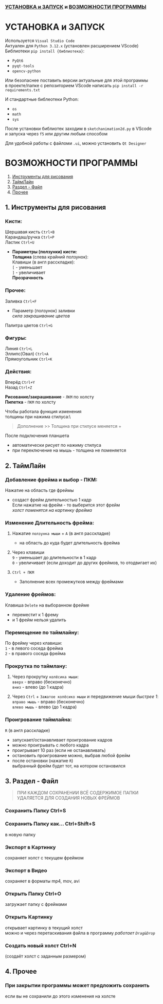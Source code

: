 ### [УСТАНОВКА и ЗАПУСК](#raz1) и [ВОЗМОЖНОСТИ ПРОГРАММЫ](#raz2)

<a name="raz1"></a>
# УСТАНОВКА и ЗАПУСК
Используется `Visual Studio Code`\
Актуален для `Python 3.12.x` (установлен расширением VScode)\
Библиотеки `pip install {библиотека}`:
- `PyQt6`
- `pyqt-tools`
- `opencv-python`

Или безопаснее поставить версии актуальные для этой программы\
в проекте/папке с репозиторием VScode написать `pip install -r requirements.txt`

И стандартные библеотеки Python:
- `os`
- `math`
- `sys`

После установки библиотек заходим в `sketchanimation2d.py` в VScode\
и запуска через `f5` или другим любым способом

Для удобной работы с файломи `.ui`, можно установить `Qt Designer`

<a name="raz2"></a>
# ВОЗМОЖНОСТИ ПРОГРАММЫ
1. [Инструменты для рисования](#spe1)
1. [ТаймЛайн](#spe2)
1. [Раздел - Файл](#spe3)
1. [Прочее](#spe4)
   

<a name="spe1"></a>
## 1. Инструменты для рисования

### Кисти:

Шершавая кисть `Ctrl+B`\
Карандаш/ручка `Ctrl+P`\
Ластик `Ctrl+U`

* __Параметры (ползунки) кисти:__\
__Толщина__ (слева крайний ползунок):\
Клавиши (в англ расскладке):\
 `[` - уменьшает\
 `]` - увеличивает\
__Прозрачность__

### Прочее:
Заливка `Ctrl+F`
* Параметр (ползунок) заливки\
_сила закрашивание цветов_

Палитра цветов `Ctrl+G`

### Фигуры:
Линия `Ctrl+L`\
Эллипс(Овал) `Ctrl+A`\
Прямоугольник `Ctrl+K`

### Действия:
Вперёд `Ctrl+Y`\
Назад `Ctrl+Z`

__Рисование/закрашивание__ - `ЛКМ` по холсту\
__Пипетка__ - `ПКМ` по холсту

Чтобы работала функция изменения\
толщины при нажима стилуса:\
> Дополнение >> Толщина при стилусе меняется +

После подключения планшета
- автоматически рисует по нажиму стилуса
- при переключение на мышь - толщина не поменяется

<a name="spe2"></a>

## 2. ТаймЛайн

### Добавление фрейма и выбор - ПКМ:
Нажатие на область где фреймы
- создаст фрейм длительностью 1 кадр\
Если нажатие на фрейм - то выберится этот фрейм\
_холст поменятся на картинку фрейма_

### Изменение Длительность фрейма:

1) Нажатие `ползунка мыши` + `A` (в англ расскладке)
   - на область до куда будет длительность фрейма

2) Через клавиши\
`9` - уменьшает до длительности в 1 кадр\
`0` - увеличивает
(если доходит до других фреймов, то отодвигает их)

1) `Ctrl + ПКМ`
   - Заполнение всех промежутков между фреймами

### Удаление фреймов:
Клавиша `Delete` на выборанном фрейме
- переместит к 1 фрему
- и 1 фрейм нельзя удалить

### Перемещение по таймлайну:
По фрейму через клавиши:\
`1` - в левого соседа фрейма\
`2` - в правого соседа фрейма

### Прокрутка по таймлану:
1) Через прокрутку `колёсика мыши`:\
`вверх` - вправо (бесконечно)\
`вниз` - влево (до 1 кадра)

2) Через `Ctrl` + `Зажатое колёсико мыши`
и передвижение мыши _быстрее 1_:\
`вправо мышь` - вправо (бесконечно)\
`влево мышь` - влево (до 1 кадра)

### Проигрование таймлайна:
`R` (в англ расскладке)
- запускает/останавливает проигрование кадров
- можно проигрывать с любого кадра
- проигрывает 10 раз (если не останавливать)
- остановить проигрование можно, 
выбрав любой фрейм
- после остановки (нажатие `R`)\
выбранный фрейм будет тот,
на котором остановился

<a name="spe3"></a>

## 3. Раздел - Файл

> ПРИ КАЖДОМ СОХРАНЕНИИ
ВСЁ СОДЕРЖИМОЕ ПАПКИ УДАЛЯЕТСЯ
ДЛЯ СОЗДАНИЯ НОВЫХ ФРЕЙМОВ

### Сохранить Папку Ctrl+S
### Сохранить Папку как... Ctrl+Shift+S
в новую папку
### Экспорт в Картинку
сохраняет холст с текущем фреймом
### Экспорт в Видео
сохраняет в форматы mp4, mov, avi
### Открыть Папку Ctrl+O
загружает папку с фреймами
### Открыть Картинку
открывает картинку в текущий холст\
можно и через перетаскивания файла в программу
_работает `Drag&Drop`_
### Создать новый холст Ctrl+N
(создаёт холст с заданным размером)


<a name="spe4"></a>

## 4. Прочее
### При закрытии программы может предложить сохранить
если вы не сохранили до этого изменения на холсте